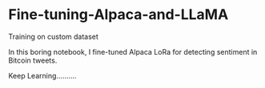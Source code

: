 # Fine-tuning-Alpaca-and-LLaMA
Training on custom dataset

In this boring notebook, I fine-tuned Alpaca LoRa for detecting sentiment in Bitcoin tweets.


Keep Learning..........
